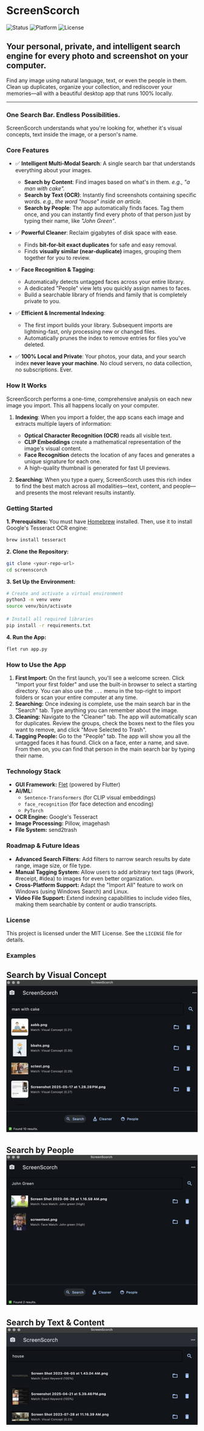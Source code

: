 # ScreenScorch
<img src="https://img.shields.io/badge/status-beta-green" alt="Status">
<img src="https://img.shields.io/badge/platform-macOS-lightgrey.svg" alt="Platform">
<img src="https://img.shields.io/badge/license-MIT-blue.svg" alt="License">

**Your personal, private, and intelligent search engine for every photo and screenshot on your computer.**
---
Find any image using natural language, text, or even the people in them. Clean up duplicates, organize your collection, and rediscover your memories—all with a beautiful desktop app that runs 100% locally.

---

### One Search Bar. Endless Possibilities.

ScreenScorch understands what you're looking for, whether it's visual concepts, text inside the image, or a person's name.


### Core Features

-   ✅ **Intelligent Multi-Modal Search**: A single search bar that understands everything about your images.
    -   **Search by Content**: Find images based on what's in them. *e.g., "a man with cake".*
    -   **Search by Text (OCR)**: Instantly find screenshots containing specific words. *e.g., the word "house" inside an article.*
    -   **Search by People**: The app automatically finds faces. Tag them once, and you can instantly find every photo of that person just by typing their name, like *"John Green"*.

-   ✅ **Powerful Cleaner**: Reclaim gigabytes of disk space with ease.
    -   Finds **bit-for-bit exact duplicates** for safe and easy removal.
    -   Finds **visually similar (near-duplicate)** images, grouping them together for you to review.

-   ✅ **Face Recognition & Tagging**:
    -   Automatically detects untagged faces across your entire library.
    -   A dedicated "People" view lets you quickly assign names to faces.
    -   Build a searchable library of friends and family that is completely private to you.

-   ✅ **Efficient & Incremental Indexing**:
    -   The first import builds your library. Subsequent imports are lightning-fast, only processing new or changed files.
    -   Automatically prunes the index to remove entries for files you've deleted.

-   ✅ **100% Local and Private**: Your photos, your data, and your search index **never leave your machine**. No cloud servers, no data collection, no subscriptions. Ever.

### How It Works

ScreenScorch performs a one-time, comprehensive analysis on each new image you import. This all happens locally on your computer.

1.  **Indexing**: When you import a folder, the app scans each image and extracts multiple layers of information:
    -   **Optical Character Recognition (OCR)** reads all visible text.
    -   **CLIP Embeddings** create a mathematical representation of the image's visual content.
    -   **Face Recognition** detects the location of any faces and generates a unique signature for each one.
    -   A high-quality thumbnail is generated for fast UI previews.

2.  **Searching**: When you type a query, ScreenScorch uses this rich index to find the best match across all modalities—text, content, and people—and presents the most relevant results instantly.

### Getting Started

**1. Prerequisites:**
You must have [Homebrew](https://brew.sh/) installed. Then, use it to install Google's Tesseract OCR engine:
```bash
brew install tesseract
```
**2. Clone the Repository:**
```bash
git clone <your-repo-url>
cd screenscorch
```
**3. Set Up the Environment:**
```bash
# Create and activate a virtual environment
python3 -m venv venv
source venv/bin/activate

# Install all required libraries
pip install -r requirements.txt
```
**4. Run the App:**
```bash
flet run app.py
```
### How to Use the App
1. **First Import:** On the first launch, you'll see a welcome screen. Click "Import your first folder" and use the built-in browser to select a starting directory. You can also use the `...` menu in the top-right to import folders or scan your entire computer at any time.
2. **Searching:** Once indexing is complete, use the main search bar in the "Search" tab. Type anything you can remember about the image.
3. **Cleaning:** Navigate to the "Cleaner" tab. The app will automatically scan for duplicates. Review the groups, check the boxes next to the files you want to remove, and click "Move Selected to Trash".
4. **Tagging People:** Go to the "People" tab. The app will show you all the untagged faces it has found. Click on a face, enter a name, and save. From then on, you can find that person in the main search bar by typing their name.
### Technology Stack
- **GUI Framework:** [Flet](https://flet.dev/) (powered by Flutter)
- **AI/ML:** 
    - `Sentence-Transformers` (for CLIP visual embeddings)
    - `face_recognition` (for face detection and encoding)
    - `PyTorch`
- **OCR Engine:** Google's Tesseract
- **Image Processing:** Pillow, imagehash
- **File System:** send2trash
### Roadmap & Future Ideas

- **Advanced Search Filters:** Add filters to narrow search results by date range, image size, or file type.
- **Manual Tagging System:** Allow users to add arbitrary text tags (#work, #receipt, #idea) to images for even better organization.
- **Cross-Platform Support:** Adapt the "Import All" feature to work on Windows (using Windows Search) and Linux.
- **Video File Support:** Extend indexing capabilities to include video files, making them searchable by content or audio transcripts.

### License

This project is licensed under the MIT License. See the `LICENSE` file for details.



### Examples 
<b>Search by Visual Concept</b>
<img src="assets/examplecake.png">
---
<b>Search by People</b>
<img src="assets/examplehankgreen.png">
---
<b>Search by Text & Content</b>
<img src="assets/examplehouse.png">
---